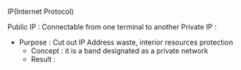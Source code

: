 
IP(Internet Protocol)

Public  IP : Connectable from one terminal to another 
Private IP :
- Purpose : Cut out IP Address waste, interior resources protection
	- Concept  : it is a band designated as a private network  
	- Result : 